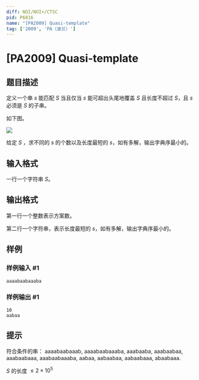 ```yaml
---
diff: NOI/NOI+/CTSC
pid: P6816
name: "[PA2009] Quasi-template"
tag: ['2009', 'PA（波兰）']
---
```

# [PA2009] Quasi-template
## 题目描述

定义一个串 $s$ 能匹配 $S$ 当且仅当 $s$ 能可超出头尾地覆盖
$S$ 且长度不超过 $S$，且 $s$ 必须是 $S$ 的子串。

如下图。

![](https://cdn.luogu.com.cn/upload/image_hosting/gpq807qg.png?x-oss-process=image/resize,m_lfit,h_170,w_225)

给定 $S$ ，求不同的 $s$ 的个数以及长度最短的 $s$，如有多解，输出字典序最小的。
## 输入格式

一行一个字符串 $S$。
## 输出格式

第一行一个整数表示方案数。

第二行一个字符串，表示长度最短的 $s$，如有多解，输出字典序最小的。
## 样例

### 样例输入 #1
```
aaaabaabaaaba
```
### 样例输出 #1
```
10
aabaa
```
## 提示

符合条件的串：
aaaabaabaaab, aaaabaabaaaba, aaabaaba, aaabaabaa, aaabaabaaa, aaabaabaaaba, aabaa, aabaabaa, aabaabaaa, abaabaaa.

$S$ 的长度 $\leq 2\times 10^5$
